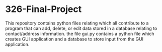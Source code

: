 # 326-Final-Project
This repository contains python files relating which all contribute to a program that can add, delete, or edit data stored in a database relating to contact/address information. the file gui.py contains a  python file which creates GUI application and a database to store input from the GUI application.
